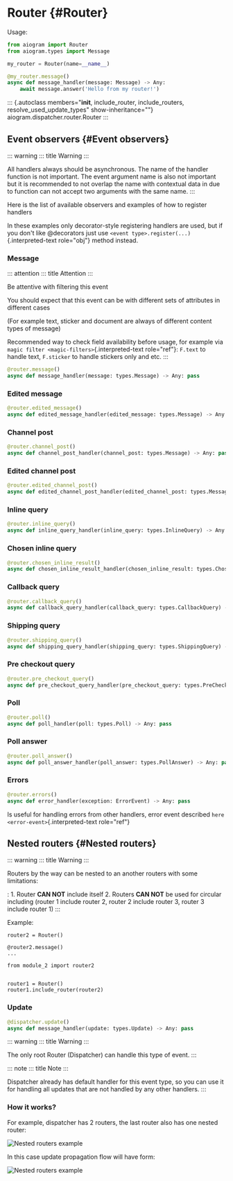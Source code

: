 # Router {#Router}

Usage:

``` python
from aiogram import Router
from aiogram.types import Message

my_router = Router(name=__name__)

@my_router.message()
async def message_handler(message: Message) -> Any:
    await message.answer('Hello from my router!')
```

::: {.autoclass members="__init__, include_router, include_routers, resolve_used_update_types" show-inheritance=""}
aiogram.dispatcher.router.Router
:::

## Event observers {#Event observers}

::: warning
::: title
Warning
:::

All handlers always should be asynchronous. The name of the handler
function is not important. The event argument name is also not important
but it is recommended to not overlap the name with contextual data in
due to function can not accept two arguments with the same name.
:::

Here is the list of available observers and examples of how to register
handlers

In these examples only decorator-style registering handlers are used,
but if you don\'t like \@decorators just use
`<event type>.register(...)`{.interpreted-text role="obj"} method
instead.

### Message

::: attention
::: title
Attention
:::

Be attentive with filtering this event

You should expect that this event can be with different sets of
attributes in different cases

(For example text, sticker and document are always of different content
types of message)

Recommended way to check field availability before usage, for example
via `magic filter <magic-filters>`{.interpreted-text role="ref"}:
`F.text` to handle text, `F.sticker` to handle stickers only and etc.
:::

``` python
@router.message()
async def message_handler(message: types.Message) -> Any: pass
```

### Edited message

``` python
@router.edited_message()
async def edited_message_handler(edited_message: types.Message) -> Any: pass
```

### Channel post

``` python
@router.channel_post()
async def channel_post_handler(channel_post: types.Message) -> Any: pass
```

### Edited channel post

``` python
@router.edited_channel_post()
async def edited_channel_post_handler(edited_channel_post: types.Message) -> Any: pass
```

### Inline query

``` python
@router.inline_query()
async def inline_query_handler(inline_query: types.InlineQuery) -> Any: pass
```

### Chosen inline query

``` python
@router.chosen_inline_result()
async def chosen_inline_result_handler(chosen_inline_result: types.ChosenInlineResult) -> Any: pass
```

### Callback query

``` python
@router.callback_query()
async def callback_query_handler(callback_query: types.CallbackQuery) -> Any: pass
```

### Shipping query

``` python
@router.shipping_query()
async def shipping_query_handler(shipping_query: types.ShippingQuery) -> Any: pass
```

### Pre checkout query

``` python
@router.pre_checkout_query()
async def pre_checkout_query_handler(pre_checkout_query: types.PreCheckoutQuery) -> Any: pass
```

### Poll

``` python
@router.poll()
async def poll_handler(poll: types.Poll) -> Any: pass
```

### Poll answer

``` python
@router.poll_answer()
async def poll_answer_handler(poll_answer: types.PollAnswer) -> Any: pass
```

### Errors

``` python
@router.errors()
async def error_handler(exception: ErrorEvent) -> Any: pass
```

Is useful for handling errors from other handlers, error event described
`here <error-event>`{.interpreted-text role="ref"}

## Nested routers {#Nested routers}

::: warning
::: title
Warning
:::

Routers by the way can be nested to an another routers with some limitations:

:   1.  Router **CAN NOT** include itself
    2.  Routers **CAN NOT** be used for circular including (router 1
        include router 2, router 2 include router 3, router 3 include
        router 1)
:::

Example:

``` {#module_1 .python caption="module_1.py"}
router2 = Router()

@router2.message()
...
```

``` {#module_2 .python caption="module_2.py"}
from module_2 import router2


router1 = Router()
router1.include_router(router2)
```

### Update

``` python
@dispatcher.update()
async def message_handler(update: types.Update) -> Any: pass
```

::: warning
::: title
Warning
:::

The only root Router (Dispatcher) can handle this type of event.
:::

::: note
::: title
Note
:::

Dispatcher already has default handler for this event type, so you can
use it for handling all updates that are not handled by any other
handlers.
:::

### How it works?

For example, dispatcher has 2 routers, the last router also has one
nested router:

![Nested routers example](../_static/nested_routers_example.png)

In this case update propagation flow will have form:

![Nested routers example](../_static/update_propagation_flow.png)
